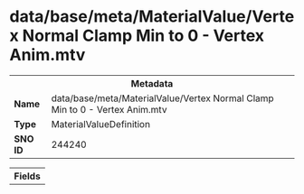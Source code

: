 <h1>data/base/meta/MaterialValue/Vertex Normal Clamp Min to 0 - Vertex Anim.mtv</h1><table><tr><th colspan="100%">Metadata</th></tr><tr><td><b>Name</b></td><td>data/base/meta/MaterialValue/Vertex Normal Clamp Min to 0 - Vertex Anim.mtv</td></tr><tr><td><b>Type</b></td><td>MaterialValueDefinition</td></tr><tr><td><b>SNO ID</b></td><td>244240</td></tr></table>

<table><tr><th colspan="100%">Fields</th></tr></table>

